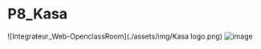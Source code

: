 # P8_Kasa

![Integrateur_Web-OpenclassRoom](./assets/img/Kasa logo.png)        ![image](https://github.com/ChabinDev/Integrateur_Web-OpenclassRoom/assets/142836013/f3b50cb8-d393-4d20-81ca-46346f295e10)
